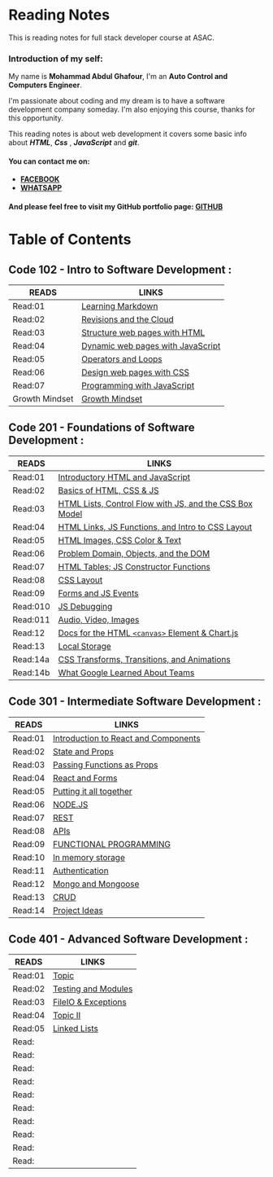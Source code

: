 # Reading Notes

This is reading notes for full stack developer course at ASAC.

### Introduction of my self:
My name is **Mohammad Abdul Ghafour**, I'm an **Auto Control and Computers Engineer**.

I'm passionate about coding and my dream is to have a software development company someday.
I'm also enjoying this course, thanks for this opportunity.

This reading notes is about web development it covers some basic info about ***HTML***, ***Css*** , ***JavaScript*** and ***git***.

#### You can contact me on:
* **[FACEBOOK](https://ar-ar.facebook.com/)**
* **[WHATSAPP](https://www.whatsapp.com/)**

#### And please feel free to visit my GitHub portfolio page: [**GITHUB**](https://github.com/Mohammad-Abdul-Ghafour)

# Table of Contents

## Code 102 - Intro to Software Development :

READS | LINKS
--------- | ---------
Read:01 | [Learning Markdown](102/Read:01.md)
Read:02 | [Revisions and the Cloud](102/Read:02.md)
Read:03 | [Structure web pages with HTML](102/Read:03.md)
Read:04 | [Dynamic web pages with JavaScript](102/Read:04.md)
Read:05 | [Operators and Loops](102/Read:05.md)
Read:06 | [Design web pages with CSS](102/Read:06.md)
Read:07 | [Programming with JavaScript](102/Read:07.md)
Growth Mindset | [Growth Mindset](102/Growth-Mindset.md)

## Code 201 - Foundations of Software Development :

READS | LINKS
--------- | ---------
Read:01 | [Introductory HTML and JavaScript](201/class-01.md)
Read:02 | [Basics of HTML, CSS & JS](201/class-02.md)
Read:03 | [HTML Lists, Control Flow with JS, and the CSS Box Model](201/class-03.md)
Read:04 | [HTML Links, JS Functions, and Intro to CSS Layout](201/class-04.md)
Read:05 | [HTML Images, CSS Color & Text](201/class-05.md)
Read:06 | [Problem Domain, Objects, and the DOM](201/class-06.md)
Read:07 | [HTML Tables; JS Constructor Functions](201/class-07.md)
Read:08 | [CSS Layout](201/class-08.md)
Read:09 | [Forms and JS Events](201/class-09.md)
Read:010 | [JS Debugging](201/class-010.md)
Read:011 | [Audio, Video, Images](201/class-11.md)
Read:12 | [Docs for the HTML `<canvas>` Element & Chart.js](201/class-12.md)
Read:13 | [Local Storage](201/class-13.md)
Read:14a | [CSS Transforms, Transitions, and Animations](201/class-14a.md)
Read:14b | [What Google Learned About Teams](201/class-14b.md)

## Code 301 - Intermediate Software Development :

READS | LINKS
--------- | ---------
Read:01 | [Introduction to React and Components](301/Read:01.md)
Read:02 | [State and Props](301/Read:02.md)
Read:03 | [Passing Functions as Props](301/Read:03.md)
Read:04 | [React and Forms](301/Read:04.md)
Read:05 | [Putting it all together](301/Read:05.md)
Read:06 | [NODE.JS](301/Read:06.md)
Read:07 | [REST](301/Read:07.md)
Read:08 | [APIs](301/Read:08.md)
Read:09 | [FUNCTIONAL PROGRAMMING](301/Read:09.md)
Read:10 | [In memory storage](301/Read:10.md)
Read:11 | [Authentication](301/Read:11.md)
Read:12 | [Mongo and Mongoose](301/Read:12.md)
Read:13 | [CRUD](301/Read:13.md)
Read:14 | [Project Ideas](301/Read:14.md)

## Code 401 - Advanced Software Development :

READS | LINKS
--------- | ---------
Read:01 | [Topic](401/Read:01.md)
Read:02 | [Testing and Modules](401/Read:02.md)
Read:03 | [FileIO & Exceptions](401/Read:03.md)
Read:04 | [Topic II](401/Read:04.md)
Read:05 | [Linked Lists](401/Read:05.md)
Read: | []()
Read: | []()
Read: | []()
Read: | []()
Read: | []()
Read: | []()
Read: | []()
Read: | []()
Read: | []()
Read: | []()